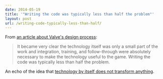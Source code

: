 ```yaml
---
date: 2014-05-19
title: '"Writing the code was typically less than half the problem"'
layout: post
url: /writing-code-typically-less-than-half/
---
```


From [an article about Valve's design process](http://www.gamasutra.com/view/feature/3408/the_cabal_valves_design_process_.php):

> It became very clear the technology itself was only a small part of the work and integration, training, and follow-through were absolutely necessary to make the technology useful to the game. Writing the code was typically less than half the problem.

An echo of the idea that [technology by itself does not transform anything](/technology-itself-does-not-transform-anything/).
